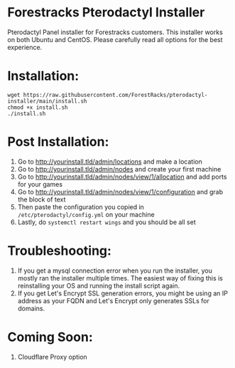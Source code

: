 # Forestracks Pterodactyl Installer
Pterodactyl Panel installer for Forestracks customers. This installer works on both Ubuntu and CentOS. Please carefully read all options for the best experience.

# Installation:
```
wget https://raw.githubusercontent.com/ForestRacks/pterodactyl-installer/main/install.sh
chmod +x install.sh
./install.sh
```
# Post Installation:
1) Go to http://yourinstall.tld/admin/locations and make a location
2) Go to http://yourinstall.tld/admin/nodes and create your first machine
3) Go to http://yourinstall.tld/admin/nodes/view/1/allocation and add ports for your games
4) Go to http://yourinstall.tld/admin/nodes/view/1/configuration and grab the block of text
5) Then paste the configuration you copied in `/etc/pterodactyl/config.yml` on your machine
6) Lastly, do `systemctl restart wings` and you should be all set

# Troubleshooting:
1) If you get a mysql connection error when you run the installer, you mostly ran the installer multiple times. The easiest way of fixing this is reinstalling your OS and running the install script again.
2) If you get Let's Encrypt SSL generation errors, you might be using an IP address as your FQDN and Let's Encrypt only generates SSLs for domains.

# Coming Soon:
1) Cloudflare Proxy option
